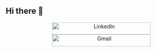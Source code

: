 ## Hi there 👋

<p align="center">
  <a href="https://www.linkedin.com/in/vivekpoddar/" >
    <img align="" alt="LinkedIn" height="32px" width="260px" src="https://img.shields.io/static/v1?label=linkedin&color=1b1b1b&logo=LinkedIn&style=for-the-badge&message=/vivek-poddar" />
  </a>
  <a href="https://vivekpoddar.com/">
    <img align="" alt="Gmail" height="32px" width="260px" src="https://img.shields.io/static/v1?color=6200ee&label=website&message=vivekpoddar.com&logo=data:image/png;base64,iVBORw0KGgoAAAANSUhEUgAAACAAAAAgCAMAAABEpIrGAAAABlBMVEVHcEz/VyIBKDrLAAAAAXRSTlMAQObYZgAAAElJREFUeNrd0jEKADAIBMHs/z+d8pBFrCwSqyM3CAHPo8M6oEFUgPskCfUWlGhBsRbtMro+YgJ+dE6arf8roV0WqI9Qv3Qrv84Ffu0AOmRW+TAAAAAASUVORK5CYII=&style=for-the-badge" />
  </a>
</p>
